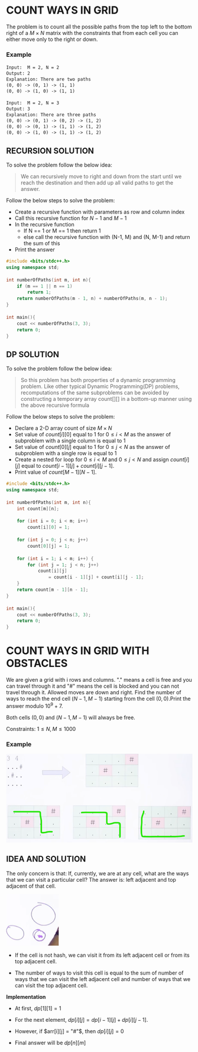 # COUNT WAYS IN GRID

The problem is to count all the possible paths from the top left to the bottom right of a $M\times N$ matrix with the constraints that from each cell you can either move only to the right or down.

### **Example**

```
Input:  M = 2, N = 2
Output: 2
Explanation: There are two paths
(0, 0) -> (0, 1) -> (1, 1)
(0, 0) -> (1, 0) -> (1, 1)

Input:  M = 2, N = 3
Output: 3
Explanation: There are three paths
(0, 0) -> (0, 1) -> (0, 2) -> (1, 2)
(0, 0) -> (0, 1) -> (1, 1) -> (1, 2)
(0, 0) -> (1, 0) -> (1, 1) -> (1, 2)
```

## RECURSION SOLUTION

To solve the problem follow the below idea:

> We can recursively move to right and down from the start until we reach the destination and then add up all valid paths to get the answer.

Follow the below steps to solve the problem:

* Create a recursive function with parameters as row and column index
* Call this recursive function for $N-1$ and $M-1$
* In the recursive function
    * If N == 1 or M == 1 then return 1
    * else call the recursive function with (N-1, M) and (N, M-1) and return the sum of this
* Print the answer

```cpp
#include <bits/stdc++.h>
using namespace std;

int numberOfPaths(int m, int n){
	if (m == 1 || n == 1)
		return 1;
	return numberOfPaths(m - 1, n) + numberOfPaths(m, n - 1);
}

int main(){
	cout << numberOfPaths(3, 3);
	return 0;
}
```

## DP SOLUTION

To solve the problem follow the below idea:

> So this problem has both properties of a dynamic programming problem. Like other typical Dynamic Programming(DP) problems, recomputations of the same subproblems can be avoided by constructing a temporary array count[][] in a bottom-up manner using the above recursive formula

Follow the below steps to solve the problem:

* Declare a 2-D array count of size $M\times N$
* Set value of $count[i][0]$ equal to 1 for $0\leq i<M$ as the answer of subproblem with a single column is equal to 1
* Set value of $count[0][j]$ equal to 1 for $0\leq j < N$ as the answer of subproblem with a single row is equal to 1
* Create a nested for loop for $0\leq i<M$ and $0\leq j < N$ and assign $count[i][j]$ equal to $count[i-1][j] + count[i][j-1]$.
* Print value of $count[M-1][N-1]$.

```cpp
#include <bits/stdc++.h>
using namespace std;

int numberOfPaths(int m, int n){
	int count[m][n];

	for (int i = 0; i < m; i++)
		count[i][0] = 1;

	for (int j = 0; j < n; j++)
		count[0][j] = 1;

	for (int i = 1; i < m; i++) {
		for (int j = 1; j < n; j++)
			count[i][j]
				= count[i - 1][j] + count[i][j - 1];
	}
	return count[m - 1][n - 1];
}

int main(){
	cout << numberOfPaths(3, 3);
	return 0;
}
```

# COUNT WAYS IN GRID WITH OBSTACLES

We are given a grid with i rows and columns. "." means a cell is free and you can travel through it and "#" means the cell is blocked and you can not travel through it. Allowed moves are down and right. Find the number of ways to reach the end cell $(N - 1, M - 1)$ starting from the cell $(0, 0)$.Print the answer modulo $10^9 + 7$.

Both cells $(0, 0)$ and $(N - 1, M - 1)$ will always be free. 

Constraints: $1 \leq N, M \leq 1000$

### **Example**

![alt text](image-3.png)

## IDEA AND SOLUTION

The only concern is that: If, currently, we are at any cell, what are the ways that we can visit a particular cell? The answer is: left adjacent and top adjacent of that cell.

![alt text](image-4.png)

- If the cell is not hash, we can visit it from its left adjacent cell or from its top adjacent cell.

- The number of ways to visit this cell is equal to the sum of number of ways that we can visit the left adjacent cell and number of ways that we can visit the top adjacent cell.

**Implementation**

- At first, $dp[1][1] = 1$

- For the next element, $dp[i][j] = dp[i - 1][j] + dp[i][j - 1]$.

- However, if $arr[i][j] = "#"$, then $dp[i][j] = 0$

- Final answer will be $dp[n][m]$